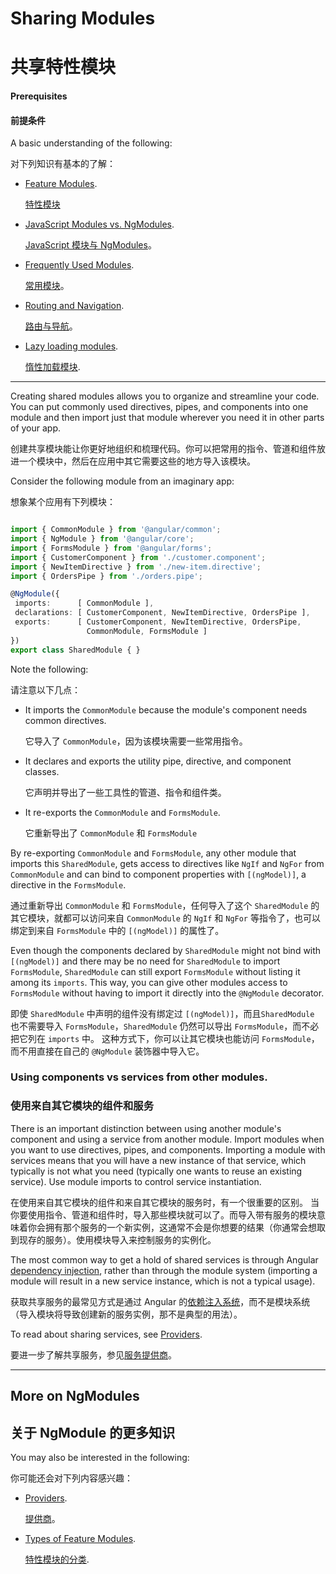 # Sharing Modules

# 共享特性模块

#### Prerequisites

#### 前提条件

A basic understanding of the following:

对下列知识有基本的了解：

* [Feature Modules](guide/feature-modules).

   [特性模块](guide/feature-modules)

* [JavaScript Modules vs. NgModules](guide/ngmodule-vs-jsmodule).

   [JavaScript 模块与 NgModules](guide/ngmodule-vs-jsmodule)。

* [Frequently Used Modules](guide/frequent-ngmodules).

   [常用模块](guide/frequent-ngmodules)。

* [Routing and Navigation](guide/router).

   [路由与导航](guide/router)。

* [Lazy loading modules](guide/lazy-loading-ngmodules).

   [惰性加载模块](guide/lazy-loading-ngmodules).

<!--* Components (#TBD) We don’t have a page just on the concept of components, but I think one would be helpful for beginners.-->

<hr>

Creating shared modules allows you to organize and streamline your code. You can put commonly
used directives, pipes, and components into one module and then import just that module wherever
you need it in other parts of your app.

创建共享模块能让你更好地组织和梳理代码。你可以把常用的指令、管道和组件放进一个模块中，然后在应用中其它需要这些的地方导入该模块。

Consider the following module from an imaginary app:

想象某个应用有下列模块：

```typescript

import { CommonModule } from '@angular/common';
import { NgModule } from '@angular/core';
import { FormsModule } from '@angular/forms';
import { CustomerComponent } from './customer.component';
import { NewItemDirective } from './new-item.directive';
import { OrdersPipe } from './orders.pipe';

@NgModule({
 imports:      [ CommonModule ],
 declarations: [ CustomerComponent, NewItemDirective, OrdersPipe ],
 exports:      [ CustomerComponent, NewItemDirective, OrdersPipe,
                 CommonModule, FormsModule ]
})
export class SharedModule { }

```

Note the following:

请注意以下几点：

* It imports the `CommonModule` because the module's component needs common directives.

   它导入了 `CommonModule`，因为该模块需要一些常用指令。

* It declares and exports the utility pipe, directive, and component classes.

   它声明并导出了一些工具性的管道、指令和组件类。

* It re-exports the `CommonModule` and `FormsModule`.

   它重新导出了 `CommonModule` 和 `FormsModule`

By re-exporting `CommonModule` and `FormsModule`, any other module that imports this
`SharedModule`, gets access to directives like `NgIf` and `NgFor` from `CommonModule`
and can bind to component properties with `[(ngModel)]`, a directive in the `FormsModule`.

通过重新导出 `CommonModule` 和 `FormsModule`，任何导入了这个 `SharedModule` 的其它模块，就都可以访问来自 `CommonModule` 的 `NgIf` 和 `NgFor` 等指令了，也可以绑定到来自 `FormsModule` 中的 `[(ngModel)]` 的属性了。

Even though the components declared by `SharedModule` might not bind
with `[(ngModel)]` and there may be no need for `SharedModule`
to import `FormsModule`, `SharedModule` can still export
`FormsModule` without listing it among its `imports`. This
way, you can give other modules access to `FormsModule` without
having to import it directly into the `@NgModule` decorator.

即使 `SharedModule` 中声明的组件没有绑定过 `[(ngModel)]`，而且`SharedModule` 也不需要导入 `FormsModule`，`SharedModule` 仍然可以导出 `FormsModule`，而不必把它列在 `imports` 中。
这种方式下，你可以让其它模块也能访问 `FormsModule`，而不用直接在自己的 `@NgModule` 装饰器中导入它。

### Using components vs services from other modules.

### 使用来自其它模块的组件和服务

There is an important distinction between using another module's component and
using a service from another module. Import modules when you want to use
directives, pipes, and components. Importing a module with services means that you will have a new instance of that service, which typically is not what you need (typically one wants to reuse an existing service). Use module imports to control service instantiation.

在使用来自其它模块的组件和来自其它模块的服务时，有一个很重要的区别。
当你要使用指令、管道和组件时，导入那些模块就可以了。而导入带有服务的模块意味着你会拥有那个服务的一个新实例，这通常不会是你想要的结果（你通常会想取到现存的服务）。使用模块导入来控制服务的实例化。

The most common way to get a hold of shared services is through Angular
[dependency injection](guide/dependency-injection), rather than through the module system (importing a module will result in a new service instance, which is not a typical usage).

获取共享服务的最常见方式是通过 Angular 的[依赖注入系统](guide/dependency-injection)，而不是模块系统（导入模块将导致创建新的服务实例，那不是典型的用法）。

To read about sharing services, see [Providers](guide/providers).

要进一步了解共享服务，参见[服务提供商](guide/providers)。

<hr />

## More on NgModules

## 关于 NgModule 的更多知识

You may also be interested in the following:

你可能还会对下列内容感兴趣：

* [Providers](guide/providers).

   [提供商](guide/providers)。

* [Types of Feature Modules](guide/module-types).

  [特性模块的分类](guide/module-types).
